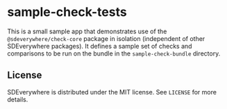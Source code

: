 # sample-check-tests

This is a small sample app that demonstrates use of the `@sdeverywhere/check-core`
package in isolation (independent of other SDEverywhere packages).
It defines a sample set of checks and comparisons to be run on the bundle in the
`sample-check-bundle` directory.

## License

SDEverywhere is distributed under the MIT license. See `LICENSE` for more details.
